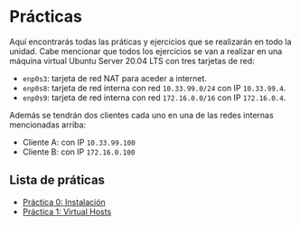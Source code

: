 # Prácticas

Aquí encontrarás todas las práticas y ejercicios que se realizarán en todo la unidad. Cabe mencionar que todos los ejercicios se van a realizar en una máquina virtual Ubuntu Server 20.04 LTS con tres tarjetas de red:
* `enp0s3`: tarjeta de red NAT para aceder a internet.
* `enp0s8`: tarjeta de red interna con red `10.33.99.0/24` con IP `10.33.99.4`.
* `enp0s9`: tarjeta de red interna con red `172.16.0.0/16` con IP `172.16.0.4`.

Además se tendrán dos clientes cada uno en una de las redes internas mencionadas arriba:
* Cliente A: con IP `10.33.99.100`
* Cliente B: con IP `172.16.0.100`

## Lista de práticas

* [Práctica 0: Instalación](/practicas/P00-Instalacion/)
* [Práctica 1: Virtual Hosts](/practicas/P01-VirtualHost/)